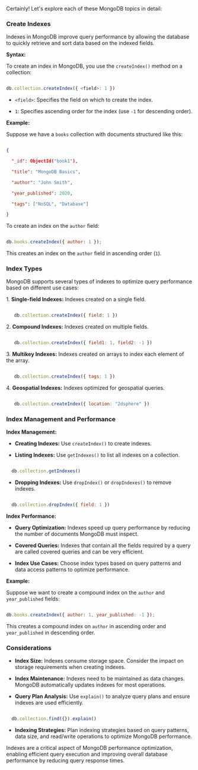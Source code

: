 Certainly! Let's explore each of these MongoDB topics in detail:

### Create Indexes

Indexes in MongoDB improve query performance by allowing the database to quickly retrieve and sort data based on the indexed fields.

**Syntax:**

To create an index in MongoDB, you use the `createIndex()` method on a collection:

```javascript

db.collection.createIndex({ <field>: 1 })

```

- `<field>`: Specifies the field on which to create the index.

- `1`: Specifies ascending order for the index (use `-1` for descending order).

**Example:**

Suppose we have a `books` collection with documents structured like this:

```json

{

  "_id": ObjectId("book1"),

  "title": "MongoDB Basics",

  "author": "John Smith",

  "year_published": 2020,

  "tags": ["NoSQL", "Database"]

}

```

To create an index on the `author` field:

```javascript

db.books.createIndex({ author: 1 });

```

This creates an index on the `author` field in ascending order (`1`).

### Index Types

MongoDB supports several types of indexes to optimize query performance based on different use cases:

1\. **Single-field Indexes:** Indexes created on a single field.

```javascript

   db.collection.createIndex({ field: 1 })

```

2\. **Compound Indexes:** Indexes created on multiple fields.

```javascript

   db.collection.createIndex({ field1: 1, field2: -1 })

```

3\. **Multikey Indexes:** Indexes created on arrays to index each element of the array.

```javascript

   db.collection.createIndex({ tags: 1 })

```

4\. **Geospatial Indexes:** Indexes optimized for geospatial queries.

```javascript

   db.collection.createIndex({ location: "2dsphere" })

```

### Index Management and Performance

**Index Management:**

- **Creating Indexes:** Use `createIndex()` to create indexes.

- **Listing Indexes:** Use `getIndexes()` to list all indexes on a collection.

```javascript

  db.collection.getIndexes()

```

- **Dropping Indexes:** Use `dropIndex()` or `dropIndexes()` to remove indexes.

```javascript

  db.collection.dropIndex({ field: 1 })

```

**Index Performance:**

- **Query Optimization:** Indexes speed up query performance by reducing the number of documents MongoDB must inspect.

- **Covered Queries:** Indexes that contain all the fields required by a query are called covered queries and can be very efficient.

- **Index Use Cases:** Choose index types based on query patterns and data access patterns to optimize performance.

**Example:**

Suppose we want to create a compound index on the `author` and `year_published` fields:

```javascript

db.books.createIndex({ author: 1, year_published: -1 });

```

This creates a compound index on `author` in ascending order and `year_published` in descending order.

### Considerations

- **Index Size:** Indexes consume storage space. Consider the impact on storage requirements when creating indexes.

- **Index Maintenance:** Indexes need to be maintained as data changes. MongoDB automatically updates indexes for most operations.

- **Query Plan Analysis:** Use `explain()` to analyze query plans and ensure indexes are used efficiently.

```javascript

  db.collection.find({}).explain()

```

- **Indexing Strategies:** Plan indexing strategies based on query patterns, data size, and read/write operations to optimize MongoDB performance.

Indexes are a critical aspect of MongoDB performance optimization, enabling efficient query execution and improving overall database performance by reducing query response times.